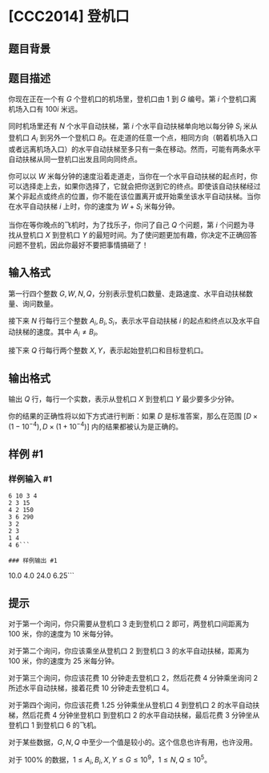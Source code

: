 # [CCC2014] 登机口

## 题目背景



## 题目描述

你现在正在一个有 $G$ 个登机口的机场里，登机口由 $1$ 到 $G$ 编号。第 $i$ 个登机口离机场入口有 $100i$ 米远。

同时机场里还有 $N$ 个水平自动扶梯，第 $i$ 个水平自动扶梯单向地以每分钟 $S_i$ 米从登机口 $A_i$ 到另外一个登机口 $B_i$。在走道的任意一个点，相同方向（朝着机场入口或者远离机场入口）的水平自动扶梯至多只有一条在移动。然而，可能有两条水平自动扶梯从同一登机口出发且同向同终点。

你可以以 $W$ 米每分钟的速度沿着走道走，当你在一个水平自动扶梯的起点时，你可以选择走上去，如果你选择了，它就会把你送到它的终点。即使该自动扶梯经过某个非起点或终点的位置，你不能在该位置离开或开始乘坐该水平自动扶梯。当你在水平自动扶梯 $i$ 上时，你的速度为 $W+S_i$ 米每分钟。

当你在等你晚点的飞机时，为了找乐子，你问了自己 $Q$ 个问题，第 $i$ 个问题为寻找从登机口 $X$ 到登机口 $Y$ 的最短时间。为了使问题更加有趣，你决定不正确回答问题不登机，因此你最好不要把事情搞砸了！

## 输入格式

第一行四个整数 $G,W,N,Q$，分别表示登机口数量、走路速度、水平自动扶梯数量、询问数量。

接下来 $N$ 行每行三个整数 $A_i,B_i,S_i$，表示水平自动扶梯 $i$ 的起点和终点以及水平自动扶梯的速度。其中 $A_i\ne B_i$。

接下来 $Q$ 行每行两个整数 $X,Y$，表示起始登机口和目标登机口。

## 输出格式

输出 $Q$ 行，每行一个实数，表示从登机口 $X$ 到登机口 $Y$ 最少要多少分钟。

你的结果的正确性将以如下方式进行判断：如果 $D$ 是标准答案，那么在范围 $[D\times (1-10^{-4}),D\times (1+10^{-4})]$ 内的结果都被认为是正确的。

## 样例 #1

### 样例输入 #1
```
6 10 3 4
2 3 15
4 2 150
3 6 290
3 2
2 3
1 4
4 6```

### 样例输出 #1

```
10.0
4.0
24.0
6.25```

## 提示

对于第一个询问，你只需要从登机口 $3$ 走到登机口 $2$ 即可，两登机口间距离为 $100$ 米，你的速度为 $10$ 米每分钟。

对于第二个询问，你应该乘坐从登机口 $2$ 到登机口 $3$ 的水平自动扶梯，距离为 $100$ 米，你的速度为 $25$ 米每分钟。

对于第三个询问，你应该花费 $10$ 分钟走去登机口 $2$，然后花费 $4$ 分钟乘坐询问 $2$ 所述水平自动扶梯，接着花费 $10$ 分钟走去登机口 $4$。

对于第四个询问，你应该花费 $1.25$ 分钟乘坐从登机口 $4$ 到登机口 $2$ 的水平自动扶梯，然后花费 $4$ 分钟坐登机口  到登机口 $2$ 的水平自动扶梯，最后花费 $3$ 分钟坐从登机口 $1$ 到登机口 $6$ 的飞机。

对于某些数据，$G,N,Q$ 中至少一个值是较小的。这个信息也许有用，也许没用。

对于 $100\%$ 的数据，$1\le A_i,B_i,X,Y\le G\le 10^9$，$1\le N,Q\le10^5$。
